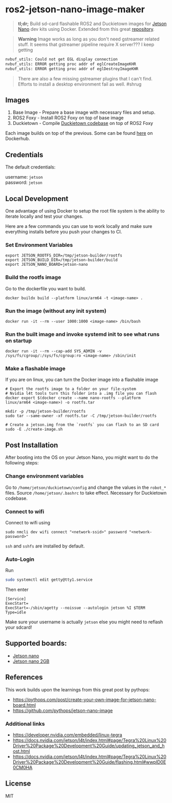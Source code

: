 # ros2-jetson-nano-image-maker

> **tl;dr;** Build sd-card flashable ROS2 and Duckietown images for [Jetson Nano](https://developer.nvidia.com/embedded/jetson-nano-developer-kit) dev kits using Docker. Extended from this great [repository](https://github.com/defunctzombie/jetson-nano-image-maker).

>**Warning** Image works as long as you don't need gstreamer related stuff. It seems that gstreamer pipeline require X server??? I keep getting
```bash
nvbuf_utils: Could not get EGL display connection
nvbuf_utils: ERROR getting proc addr of eglCreateImageKHR
nvbuf_utils: ERROR getting proc addr of eglDestroyImageKHR
```
> There are also a few missing gstreamer plugins that I can't find. Efforts to install a desktop environment fail as well. #shrug

## Images

1. Base Image - Prepare a base image with necessary files and setup.
2. ROS2 Foxy - Install ROS2 Foxy on top of base image
3. Duckietown - Compile [Duckietown codebase](https://github.com/nicholas-gs/duckietown_ros2_cps) on top of ROS2 Foxy

Each image builds on top of the previous. Some can be found [here](https://hub.docker.com/r/nicholasgs/dt-cps) on Dockerhub.

## Credentials

The default credentials:

username: `jetson`  
password: `jetson`

## Local Development

One advantage of using Docker to setup the root file system is the ability to iterate locally and test your changes.

Here are a few commands you can use to work locally and make sure everything installs before you push your changes to CI.

### Set Environment Variables
```
export JETSON_ROOTFS_DIR=/tmp/jetson-builder/rootfs
export JETSON_BUILD_DIR=/tmp/jetson-builder/build
export JETSON_NANO_BOARD=jetson-nano
```

### Build the rootfs image

Go to the dockerfile you want to build.

```
docker buildx build --platform linux/arm64 -t <image-name> .
```

### Run the image (without any init system)

```
docker run -it --rm --user 1000:1000 <image-name> /bin/bash
```

### Run the built image and invoke systemd init to see what runs on startup

```
docker run -it --rm --cap-add SYS_ADMIN -v /sys/fs/cgroup/:/sys/fs/cgroup:ro <image-name> /sbin/init
```

### Make a flashable image

If you are on linux, you can turn the Docker image into a flashable image

```shell
# Export the rootfs image to a folder on your file-system
# Nvidia l4t tools turn this folder into a .img file you can flash
docker export $(docker create --name nano-rootfs --platform linux/arm64 <image-name>) -o rootfs.tar

mkdir -p /tmp/jetson-builder/rootfs
sudo tar --same-owner -xf rootfs.tar -C /tmp/jetson-builder/rootfs

# Create a jetson.img from the `rootfs` you can flash to an SD card
sudo -E ./create-image.sh
```

## Post Installation

After booting into the OS on your Jetson Nano, you might want to do the following steps:

### Change environment variables

Go to `/home/jetson/duckietown/config` and change the values in the `robot_*` files. Source `/home/jetson/.bashrc` to take effect. Necessary for Duckietown codebase.

### Connect to wifi

Connect to wifi using

`sudo nmcli dev wifi connect "<network-ssid>" password "<network-password>"`

`ssh` and `sshfs` are installed by default.

### Auto-Login

Run 
```bash
sudo systemctl edit getty@tty1.service
```

Then enter
```
[Service]
ExecStart=
ExecStart=-/sbin/agetty --noissue --autologin jetson %I $TERM
Type=idle
```

Make sure your username is actually `jetson` else you might need to reflash your sdcard!

## Supported boards:

- [Jetson nano](https://developer.nvidia.com/embedded/jetson-nano-developer-kit)
- [Jetson nano 2GB](https://developer.nvidia.com/embedded/jetson-nano-2gb-developer-kit)

## References

This work builds upon the learnings from this great post by pythops:

- https://pythops.com/post/create-your-own-image-for-jetson-nano-board.html
- https://github.com/pythops/jetson-nano-image

### Additional links

- https://developer.nvidia.com/embedded/linux-tegra
- https://docs.nvidia.com/jetson/l4t/index.html#page/Tegra%20Linux%20Driver%20Package%20Development%20Guide/updating_jetson_and_host.html
- https://docs.nvidia.com/jetson/l4t/index.html#page/Tegra%20Linux%20Driver%20Package%20Development%20Guide/flashing.html#wwpID0E0CM0HA

## License

MIT
